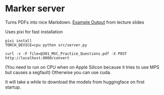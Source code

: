 # Marker server

Turns PDFs into nice Markdown. [Example Output](./out.md) from lecture slides

Uses pixi for fast installation

```
pixi install
TORCH_DEVICE=cpu python src/server.py

curl -v -F file=@301_MVC_Practice_Questions.pdf -X POST http://localhost:8000/convert
```

(You need to run on CPU when on Apple Silicon because it tries to use MPS but causes a segfault) Otherwise you can use cuda.

It will take a while to download the models from huggingface on first startup.